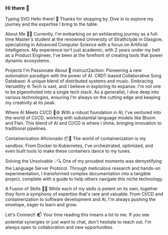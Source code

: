 ### Hi there 👋

Typing SVG
Hello there! 🌟 Thanks for stopping by. Dive in to explore my journey and the expertise I bring to the table.

About Me 🙋‍♂️
Currently, I'm embarking on an exhilarating journey as a full-time Master's student at the renowned University of Strathclyde in Glasgow, specializing in Advanced Computer Science with a focus on Artificial Intelligence. My experience isn't just academic; with 2 years under my belt as a Product Engineer, I've been at the forefront of creating tools that power dynamic ecosystems.

Projects I'm Passionate About 🚀
instruct2action: Pioneering a new automation paradigm with the power of AI.
CRDT-based Collaborative Song Database: A unique blend of distributed systems and music.
Embracing Versatility 🌐
Tech is vast, and I believe in exploring its expanse. I'm not one to be pigeonholed into a single tech stack. As a generalist, I dive deep into various technologies, ensuring I'm always on the cutting edge and keeping my creativity at its peak.

Where AI Meets CI/CD 🤖⚙️
With a robust foundation in AI, I've ventured into the world of CI/CD, working with substantial language models like Bloom and Flan. This blend of AI and CI/CD is where I shine, bringing innovation to traditional pipelines.

Containerization Aficionado 📦🚀
The world of containerization is my sandbox. From Docker to Kubernetes, I've orchestrated, optimized, and even built tools to make these containers dance to my tunes.

Solving the Unsolvable 💡🔍
One of my proudest moments was demystifying the Language Server Protocol. Through meticulous research and hands-on experimentation, I transformed complex documentation into a tangible project, complete with a guide to help others navigate this niche technology.

A Fusion of Skills 🔗🚀
While each of my skills is potent on its own, together they form a symphony of expertise that's rare and valuable. From CI/CD and containerization to software development and AI, I'm always pushing the envelope, eager to learn and grow.

Let's Connect! 📬
Your time reading this means a lot to me. If you see potential synergies or just want to chat, don't hesitate to reach out. I'm always open to collaboration and new opportunities.



<!--
**NIV27e/NIV27e** is a ✨ _special_ ✨ repository because its `README.md` (this file) appears on your GitHub profile.

Here are some ideas to get you started:

- 🔭 I’m currently working on ...
- 🌱 I’m currently learning ...
- 👯 I’m looking to collaborate on ...
- 🤔 I’m looking for help with ...
- 💬 Ask me about ...
- 📫 How to reach me: ...
- 😄 Pronouns: ...
- ⚡ Fun fact: ...
-->
